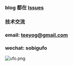 ### blog 都在 [Issues](https://github.com/SOBIGUFO/blog/issues)

### 技术交流

### email: teeyog@gmail.com
### wechat: sobigufo
![ufo.png](http://upload-images.jianshu.io/upload_images/3597066-2762d0f506bf88b3.png?imageMogr2/auto-orient/strip%7CimageView2/2/w/1240)
